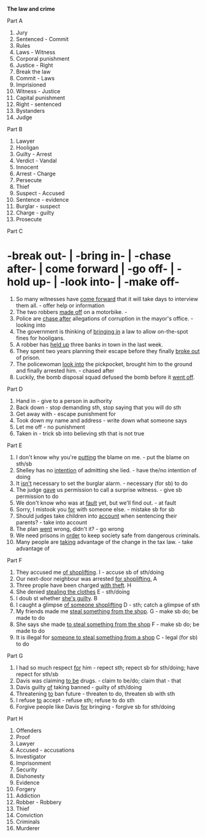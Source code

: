 **The law and crime**

Part A
1. Jury
2. Sentenced - Commit
3. Rules
4. Laws - Witness
5. Corporal punishment
6. Justice - Right
7. Break the law
8. Commit - Laws
9. Imprisioned
10. Witness  - Justice
11. Capital punishment
12. Right - sentenced
13. Bystanders
14. Judge

Part B
1. Lawyer
2. Hooligan
3. Guilty - Arrest
4. Verdict - Vandal
5. Innocent
6. Arrest - Charge
7. Persecute
8. Thief
9. Suspect - Accused
10. Sentence - evidence
11. Burglar - suspect
12. Charge - guilty
13. Prosecute

Part C
# -break out- | -bring in- | -chase after- | come forward | -go off- | -hold up- | -look into- | -make off-
1. So many witnesses have <u>come forward</u> that it will take days to interview them all. - offer help or information
2. The two robbers <u>made off</u> on a motorbike. - 
3. Police are <u>chase after</u> allegations of corruption in the mayor's office. - looking into
4. The government is thinking of <u>bringing in</u> a law to allow on-the-spot fines for hooligans.
5. A robber has <u>held up</u> three banks in town in the last week.
6. They spent two years planning their escape before they finally <u>broke out</u> of prison.
7. The policewoman <u>look into</u> the pickpocket, brought him to the ground and finally arrested him. - chased after
8. Luckily, the bomb disposal squad defused the bomb before it <u>went off</u>.

Part D
1. Hand in - give to a person in authority
2. Back down - stop demanding sth, stop saying that you will do sth
3. Get away with - escape punishment for
4. Took down my name and address - write down what someone says
5. Let me off - no punishment
6. Taken in - trick sb into believing sth that is not true

Part E
1. I don't know why you're <u>putting</u> the blame on me. - put the blame on sth/sb
2. Shelley has no <u>intention</u> of admitting she lied. - have the/no intention of doing
3. It <u>isn't</u> necessary to set the burglar alarm. - necessary (for sb) to do
4. The judge <u>gave</u> us permission to call a surprise witness. - give sb permission to do
5. We don't know who was at <u>fault</u> yet, but we'll find out. - at fault
6. Sorry, I mistook you <u>for</u> with someone else. - mistake sb for sb
7. Should judges take children into <u>account</u> when sentencing their parents? - take into account
8. The plan <u>went</u> wrong, didn't it? - go wrong
9. We need prisons in <u>order</u> to keep society safe from dangerous criminals.
10. Many people are <u>taking</u> advantage of the change in the tax law. - take advantage of

Part F
1. They accused me <u>of shoplifting</u>. I - accuse sb of sth/doing
2. Our next-door neighbour was arrested <u>for shoplifting.</u> A
3. Three prople have been charged <u>with theft</u>. H
4. She denied <u>stealing the clothes</u> E - sth/doing
5. I doub st whether <u>she's guilty</u>. B
6. I caught a glimpse <u>of someone shoplifting</u> D - sth; catch a glimpse of sth
7. My friends made me <u>steal something from the shop</u>. G - make sb do; be made to do
8. She says she made <u>to steal something from the shop</u> F - make sb do; be made to do
9. It is illegal for <u>someone to steal something from a shop</u> C - legal (for sb) to do

Part G
1. I had so much respect <u>for</u> him - repect sth; repect sb for sth/doing; have repect for sth/sb
2. Davis was claiming <u>to be</u> drugs. - claim to be/do; claim that - that
3. Davis guilty <u>of</u> taking banned - guilty of sth/doing
4. Threatening <u>to</u> ban future - threaten to do, threaten sb with sth
5. I refuse <u>to</u> accept - refuse sth; refuse to do sth
6. Forgive people like Davis <u>for</u> bringing - forgive sb for sth/doing

Part H
1. Offenders
2. Proof
3. Lawyer
4. Accused - accusations
5. Investigator
6. Imprisonment
7. Security
8. Dishonesty
9. Evidence
10. Forgery
11. Addiction
12. Robber - Robbery
13. Thief
14. Conviction
15. Criminals
16. Murderer
